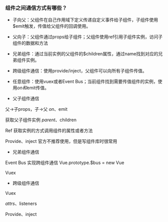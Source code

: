 ### 组件之间通信方式有哪些？
- 子向父：父组件在自己作用域下定义传递自定义事件给子组件，子组件使用$emit触发，传值给父组件的回调使用。
- 父向子：父组件通过props给子组件；父组件使用ref引用子组件实例，访问子组件的数据和方法
- 兄弟组件：通过当前实例的父组件的$children属性，通过name找到对应的兄弟组件实例。
- 跨级组件通信：使用provide/inject，父组件可以向所有子组件传值。
- 任意组件：使用vuex或者Event Bus；当前组件找到需要传值组件的实例，使用$on和$emit传值。

- 父子组件通信

父->子props，子->父 $on、$emit

获取父子组件实例 $parent、$children

Ref 获取实例的方式调用组件的属性或者方法

Provide、inject 官方不推荐使用，但是写组件库时很常用


- 兄弟组件通信
  
Event Bus 实现跨组件通信 Vue.prototype.$bus = new Vue

Vuex
- 跨级组件通信
  
Vuex

$attrs、$listeners

Provide、inject